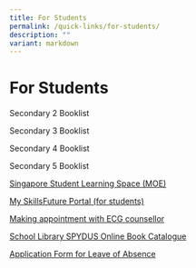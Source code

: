 ```yaml
---
title: For Students
permalink: /quick-links/for-students/
description: ""
variant: markdown
---
```

# For Students



Secondary 2 Booklist

Secondary 3 Booklist

Secondary 4 Booklist

Secondary 5 Booklist

[Singapore Student Learning Space (MOE)](https://vle.learning.moe.edu.sg/login)

[My SkillsFuture Portal (for students)](https://www.myskillsfuture.gov.sg/content/student/en/secondary.html)

[Making appointment with ECG counsellor](https://for.edu.sg/swiss-cottage-ecg-counselling)

[School Library SPYDUS Online Book Catalogue](https://schoolibrary.moe.edu.sg/swisscottagesec/cgi-bin/spydus.exe/MSGTRN/WPAC/HOME)

[Application Form for Leave of Absence](https://form.gov.sg/#!/60b99f0b5cc3410012909dbe)

